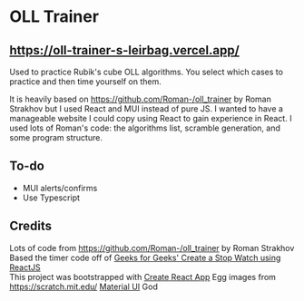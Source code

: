 # OLL Trainer

## https://oll-trainer-s-leirbag.vercel.app/

Used to practice Rubik's cube OLL algorithms. You select which cases to practice and then time yourself on them.

It is heavily based on https://github.com/Roman-/oll_trainer by Roman Strakhov but I used React and MUI instead of pure JS. I wanted to have a manageable website I could copy using React to gain experience in React. I used lots of Roman's code: the algorithms list, scramble generation, and some program structure.

## To-do

- MUI alerts/confirms
- Use Typescript

## Credits

Lots of code from https://github.com/Roman-/oll_trainer by Roman Strakhov  
Based the timer code off of [Geeks for Geeks' Create a Stop Watch using ReactJS](https://www.geeksforgeeks.org/create-a-stop-watch-using-reactjs/)  
This project was bootstrapped with [Create React App](https://github.com/facebook/create-react-app)
Egg images from https://scratch.mit.edu/
[Material UI](https://mui.com/)
God